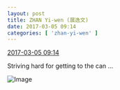 ```yaml
---
layout: post
title: ZHAN Yi-wen (展逸文)
date: 2017-03-05 09:14
categories: [ 'zhan-yi-wen' ]
---
```


<div class="weibo-info">
  <a href="http://weibo.com/6108090526/EylJWxvm8">2017-03-05 09:14</a>
</div>

Striving hard for getting to the can …

<!-- more -->

![Image](https://wx1.sinaimg.cn/mw690/006FmVn8ly1fdbp30rvu6j30qo0qotcs.jpg)

